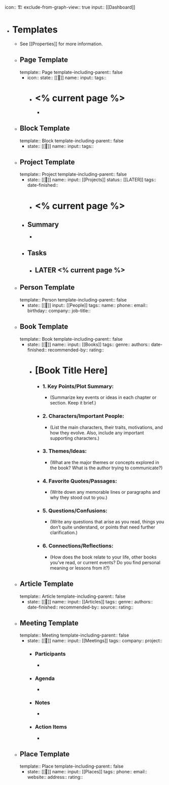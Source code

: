 icon:: 🏗️
exclude-from-graph-view:: true
input:: [[Dashboard]]

- # Templates
	- See [[Properties]] for more information.
	- ## Page Template
	  template:: Page
	  template-including-parent:: false
		- icon::
		  state:: [[🌱]]
		  name::
		  input::
		  tags::
			- # <% current page %>
				-
	- ## Block Template
	  template:: Block
	  template-including-parent:: false
		- state:: [[🌱]]
		  name::
		  input::
		  tags::
	- ## Project Template
	  template:: Project
	  template-including-parent:: false
		- state:: [[🌱]]
		  name::
		  input:: [[Projects]]
      status:: [[LATER]]
		  tags::
		  date-finished::
			- # <% current page %>
        - ## Summary
          - 
        - ## Tasks
          - LATER <% current page %>
            - 
	- ## Person Template
	  template:: Person
	  template-including-parent:: false
		- state:: [[🌱]]
		  input:: [[People]]
		  tags::
		  name::
		  phone::
		  email::
		  birthday::
		  company::
		  job-title::
	- ## Book Template
	  template:: Book
	  template-including-parent:: false
		- state:: [[🌱]]
		  name::
		  input:: [[Books]]
		  tags::
		  genre::
		  authors::
		  date-finished::
		  recommended-by::
		  rating::
			- # [Book Title Here]
				- ### **1. Key Points/Plot Summary:**
					- (Summarize key events or ideas in each chapter or section. Keep it brief.)
				- ### **2. Characters/Important People:**
					- (List the main characters, their traits, motivations, and how they evolve. Also, include any important supporting characters.)
				- ### **3. Themes/Ideas:**
					- (What are the major themes or concepts explored in the book? What is the author trying to communicate?)
				- ### **4. Favorite Quotes/Passages:**
					- (Write down any memorable lines or paragraphs and why they stood out to you.)
				- ### **5. Questions/Confusions:**
					- (Write any questions that arise as you read, things you don’t quite understand, or points that need further clarification.)
				- ### **6. Connections/Reflections:**
					- (How does the book relate to your life, other books you’ve read, or current events? Do you find personal meaning or lessons from it?)
	- ## Article Template
	  template:: Article
	  template-including-parent:: false
		- state:: [[🌱]]
		  name::
		  input:: [[Articles]]
		  tags::
		  genre::
		  authors::
		  date-finished::
		  recommended-by::
		  source::
		  rating::
	- ## Meeting Template
	  template:: Meeting
	  template-including-parent:: false
		- state:: [[🌱]]
		  name::
		  input:: [[Meetings]]
		  tags::
		  company::
		  project::
			- ### Participants
				-
			- ### Agenda
				-
			- ### Notes
				-
			- ### Action Items
				-
	- ## Place Template
	  template:: Place
	  template-including-parent:: false
		- state:: [[🌱]]
		  name::
		  input:: [[Places]]
		  tags::
		  phone::
		  email::
		  website::
		  address::
		  rating::

